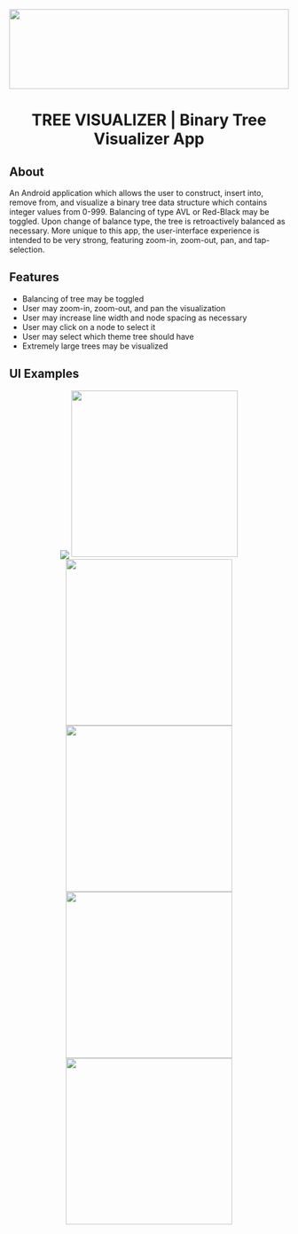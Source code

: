 <center>
  <img src="https://github.com/Tyler-Lopez/BinaryTreeVisualizerApp/blob/main/BinaryTreeVisualizerApp_Logo.svg" width="100%" height="144">
  <h1 align ="center">TREE VISUALIZER | Binary Tree Visualizer App</h1>
</center>

## About
An Android application which allows the user to construct, insert into, remove from, and visualize a binary tree data structure which contains integer values from 0-999. Balancing of type AVL or Red-Black may be toggled. Upon change of balance type, the tree is retroactively balanced as necessary. More unique to this app, the user-interface experience is intended to be very strong, featuring zoom-in, zoom-out, pan, and tap-selection.

## Features
* Balancing of tree may be toggled
* User may zoom-in, zoom-out, and pan the visualization
* User may increase line width and node spacing as necessary
* User may click on a node to select it
* User may select which theme tree should have
* Extremely large trees may be visualized

## UI Examples
<center>
<img align="center" src="https://user-images.githubusercontent.com/77797048/147599468-91748488-5ecc-4ad8-82bf-41cd6b888478.png">
<img src="https://user-images.githubusercontent.com/77797048/147599477-394a28c0-31be-4062-a5c3-470a130f65cd.png" width="300px">
<img src="https://user-images.githubusercontent.com/77797048/147599484-89f78a9a-b93a-4144-ba60-6122a9775c63.png" width="300px">
<img src="https://user-images.githubusercontent.com/77797048/147599498-62df95e8-a0e5-494a-9ba0-de3c0cc71fa7.png" width="300px">
<img src="https://user-images.githubusercontent.com/77797048/147599504-49334574-6b2a-4098-bfe4-88163185bcba.png" width="300px">
<img src="https://user-images.githubusercontent.com/77797048/147491405-cf384d01-b311-466f-9505-42fdc6f16928.png" width="300px">
</center>
